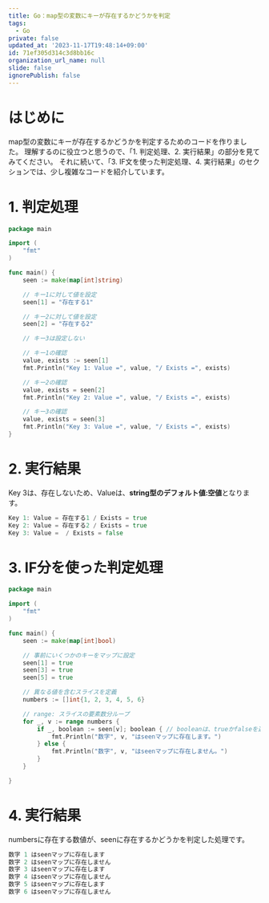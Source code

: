 ```yaml
---
title: Go：map型の変数にキーが存在するかどうかを判定
tags:
  - Go
private: false
updated_at: '2023-11-17T19:48:14+09:00'
id: 71ef305d314c3d8bb16c
organization_url_name: null
slide: false
ignorePublish: false
---
```

# はじめに
map型の変数にキーが存在するかどうかを判定するためのコードを作りました。
理解するのに役立つと思うので、「1. 判定処理、2. 実行結果」の部分を見てみてください。
それに続いて、「3. IF文を使った判定処理、4. 実行結果」のセクションでは、少し複雑なコードを紹介しています。

# 1. 判定処理
```go
package main

import (
	"fmt"
)

func main() {
	seen := make(map[int]string)

	// キー1に対して値を設定
	seen[1] = "存在する1"

	// キー2に対して値を設定
	seen[2] = "存在する2"

	// キー3は設定しない

	// キー1の確認
	value, exists := seen[1]
	fmt.Println("Key 1: Value =", value, "/ Exists =", exists)

	// キー2の確認
	value, exists = seen[2]
	fmt.Println("Key 2: Value =", value, "/ Exists =", exists)

	// キー3の確認
	value, exists = seen[3]
	fmt.Println("Key 3: Value =", value, "/ Exists =", exists)
}
```

# 2. 実行結果
Key 3は、存在しないため、Valueは、**string型のデフォルト値:空値**となります。
```go
Key 1: Value = 存在する1 / Exists = true
Key 2: Value = 存在する2 / Exists = true
Key 3: Value =  / Exists = false
```

# 3. IF分を使った判定処理
```go
package main

import (
	"fmt"
)

func main() {
	seen := make(map[int]bool)

	// 事前にいくつかのキーをマップに設定
	seen[1] = true
	seen[3] = true
	seen[5] = true

	// 異なる値を含むスライスを定義
	numbers := []int{1, 2, 3, 4, 5, 6}

	// range: スライスの要素数分ループ
	for _, v := range numbers {
		if _, boolean := seen[v]; boolean { // booleanは、trueかfalseを返す
			fmt.Println("数字", v, "はseenマップに存在します。")
		} else {
			fmt.Println("数字", v, "はseenマップに存在しません。")
		}
	}

}
```

# 4. 実行結果
numbersに存在する数値が、seenに存在するかどうかを判定した処理です。
```go
数字 1 はseenマップに存在します
数字 2 はseenマップに存在しません
数字 3 はseenマップに存在します
数字 4 はseenマップに存在しません
数字 5 はseenマップに存在します
数字 6 はseenマップに存在しません
```

